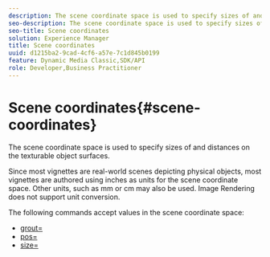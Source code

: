 ```yaml
---
description: The scene coordinate space is used to specify sizes of and distances on the texturable object surfaces.
seo-description: The scene coordinate space is used to specify sizes of and distances on the texturable object surfaces.
seo-title: Scene coordinates
solution: Experience Manager
title: Scene coordinates
uuid: d1215ba2-9cad-4cf6-a57e-7c1d845b0199
feature: Dynamic Media Classic,SDK/API
role: Developer,Business Practitioner
---
```


# Scene coordinates{#scene-coordinates}

The scene coordinate space is used to specify sizes of and distances on the texturable object surfaces.

Since most vignettes are real-world scenes depicting physical objects, most vignettes are authored using inches as units for the scene coordinate space. Other units, such as mm or cm may also be used. Image Rendering does not support unit conversion.

The following commands accept values in the scene coordinate space:

* [grout=](../../../../../../ir-api/http-protocol/image-rendering-api-ref/c-ir-http-protocol-ref/c-ir-http-protocol-command-reference/r-ir-grout.md#reference-73651cbbbc344adba2626ef950d3672a) 
* [pos=](../../../../../../ir-api/http-protocol/image-rendering-api-ref/c-ir-http-protocol-ref/c-ir-http-protocol-command-reference/r-ir-pos.md#reference-22c10904a0ce4c8bb41c2c78104221b8) 
* [size=](../../../../../../ir-api/http-protocol/image-rendering-api-ref/c-ir-http-protocol-ref/c-ir-http-protocol-command-reference/r-ir-http-size.md#reference-1220d6fbcde4479aba91de7adacdc988)

